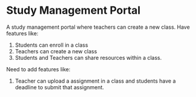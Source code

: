 # Study Management Portal
A study management portal where teachers can create a new class.
Have features like:
1. Students can enroll in a class
2. Teachers can create a new class
3. Students and Teachers can share resources within a class.

Need to add features like:
1. Teacher can upload a assignment in a class and students have a deadline to submit that assignment.
